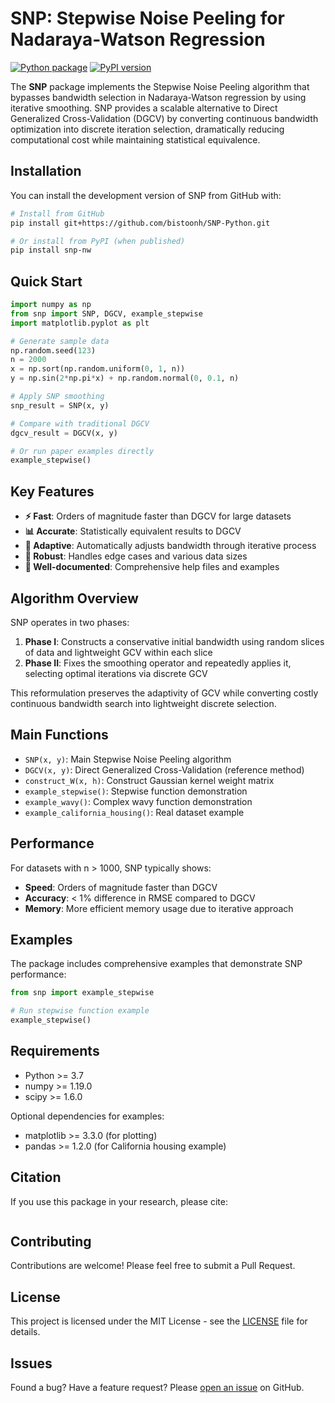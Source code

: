 # SNP: Stepwise Noise Peeling for Nadaraya-Watson Regression

<!-- badges: start -->
[![Python package](https://github.com/bistoonh/SNP-Python/workflows/Python%20package/badge.svg)](https://github.com/bistoonh/SNP-Python/actions)
[![PyPI version](https://badge.fury.io/py/SNP.svg)](https://badge.fury.io/py/SNP)
<!-- badges: end -->

The **SNP** package implements the Stepwise Noise Peeling algorithm that bypasses bandwidth selection in Nadaraya-Watson regression by using iterative smoothing. SNP provides a scalable alternative to Direct Generalized Cross-Validation (DGCV) by converting continuous bandwidth optimization into discrete iteration selection, dramatically reducing computational cost while maintaining statistical equivalence.

## Installation

You can install the development version of SNP from GitHub with:

```bash
# Install from GitHub
pip install git+https://github.com/bistoonh/SNP-Python.git

# Or install from PyPI (when published)
pip install snp-nw
```

## Quick Start

```python
import numpy as np
from snp import SNP, DGCV, example_stepwise
import matplotlib.pyplot as plt

# Generate sample data
np.random.seed(123)
n = 2000
x = np.sort(np.random.uniform(0, 1, n))
y = np.sin(2*np.pi*x) + np.random.normal(0, 0.1, n)

# Apply SNP smoothing
snp_result = SNP(x, y)

# Compare with traditional DGCV
dgcv_result = DGCV(x, y)

# Or run paper examples directly
example_stepwise()
```

## Key Features

- **⚡ Fast**: Orders of magnitude faster than DGCV for large datasets
- **📊 Accurate**: Statistically equivalent results to DGCV
- **🎯 Adaptive**: Automatically adjusts bandwidth through iterative process
- **🔧 Robust**: Handles edge cases and various data sizes
- **📖 Well-documented**: Comprehensive help files and examples

## Algorithm Overview

SNP operates in two phases:

1. **Phase I**: Constructs a conservative initial bandwidth using random slices of data and lightweight GCV within each slice
2. **Phase II**: Fixes the smoothing operator and repeatedly applies it, selecting optimal iterations via discrete GCV

This reformulation preserves the adaptivity of GCV while converting costly continuous bandwidth search into lightweight discrete selection.

## Main Functions

- `SNP(x, y)`: Main Stepwise Noise Peeling algorithm
- `DGCV(x, y)`: Direct Generalized Cross-Validation (reference method)  
- `construct_W(x, h)`: Construct Gaussian kernel weight matrix
- `example_stepwise()`: Stepwise function demonstration
- `example_wavy()`: Complex wavy function demonstration
- `example_california_housing()`: Real dataset example

## Performance

For datasets with n > 1000, SNP typically shows:
- **Speed**: Orders of magnitude faster than DGCV
- **Accuracy**: < 1% difference in RMSE compared to DGCV
- **Memory**: More efficient memory usage due to iterative approach

## Examples

The package includes comprehensive examples that demonstrate SNP performance:

```python
from snp import example_stepwise

# Run stepwise function example
example_stepwise()
```

## Requirements

- Python >= 3.7
- numpy >= 1.19.0
- scipy >= 1.6.0

Optional dependencies for examples:
- matplotlib >= 3.3.0 (for plotting)
- pandas >= 1.2.0 (for California housing example)

## Citation

If you use this package in your research, please cite:

```

```

## Contributing

Contributions are welcome! Please feel free to submit a Pull Request.

## License

This project is licensed under the MIT License - see the [LICENSE](LICENSE) file for details.

## Issues

Found a bug? Have a feature request? Please [open an issue](https://github.com/bistoonh/SNP-Python/issues) on GitHub.